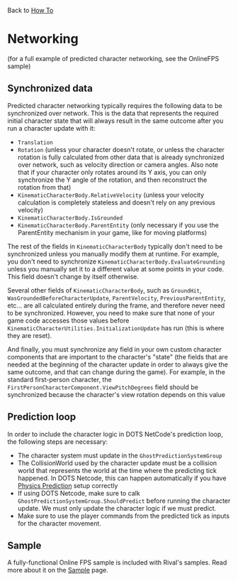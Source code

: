 Back to [How To](../how-to.md)

# Networking

(for a full example of predicted character networking, see the OnlineFPS sample)

## Synchronized data

Predicted character networking typically requires the following data to be synchronized over network. This is the data that represents the required initial character state that will always result in the same outcome after you run a character update with it:
* `Translation`
* `Rotation` (unless your character doesn't rotate, or unless the character rotation is fully calculated from other data that is already synchronized over network, such as velocity direction or camera angles. Also note that if your character only rotates around its Y axis, you can only synchronize the Y angle of the rotation, and then reconstruct the rotation from that)
* `KinematicCharacterBody.RelativeVelocity` (unless your velocity calculation is completely stateless and doesn't rely on any previous velocity)
* `KinematicCharacterBody.IsGrounded`
* `KinematicCharacterBody.ParentEntity` (only necessary if you use the ParentEntity mechanism in your game, like for moving platforms)

The rest of the fields in `KinematicCharacterBody` typically don't need to be synchronized unless you manually modify them at runtime. For example, you don't need to synchronize `KinematicCharacterBody.EvaluateGrounding` unless you manually set it to a different value at some points in your code. This field doesn't change by itself otherwise.

Several other fields of `KinematicCharacterBody`, such as `GroundHit`, `WasGroundedBeforeCharacterUpdate`, `ParentVelocity`, `PreviousParentEntity`, etc... are all calculated entirely during the frame, and therefore never need to be synchronized. However, you need to make sure that none of your game code accesses those values before `KinematicCharacterUtilities.InitializationUpdate` has run (this is where they are reset).

And finally, you must synchronize any field in your own custom character components that are important to the character's "state" (the fields that are needed at the beginning of the character update in order to always give the same outcome, and that can change during the game). For example, in the standard first-person character, the `FirstPersonCharacterComponent.ViewPitchDegrees` field should be synchronized because the character's view rotation depends on this value


## Prediction loop

In order to include the character logic in DOTS NetCode's prediction loop, the following steps are necessary:
* The character system must update in the `GhostPredictionSystemGroup`
* The CollisionWorld used by the character update must be a collision world that represents the world at the time where the predicting tick happened. In DOTS Netcode, this can happen automatically if you have [Physics Prediction](https://docs.unity3d.com/Packages/com.unity.netcode@0.50/manual/physics.html#predicted-ghosts) setup correctly
* If using DOTS Netcode, make sure to calk `GhostPredictionSystemGroup.ShouldPredict` before running the character update. We must only update the character logic if we must predict.
* Make sure to use the player commands from the predicted tick as inputs for the character movement.



## Sample

A fully-functional Online FPS sample is included with Rival's samples. Read more about it on the [Sample](../samples.md) page.